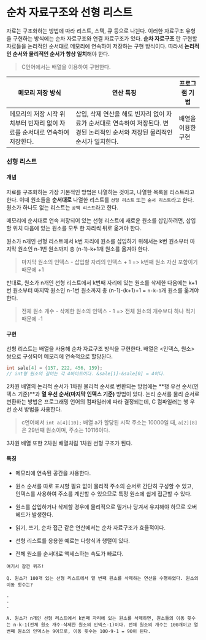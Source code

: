 # 순차 자료구조와 선형 리스트



자료는 구조화하는 방법에 따라 리스트, 스택, 큐 등으로 나뉜다. 이러한 자료구조 유형을 구현하는 방식에는 순차 자료구조와 연결 자료구조가 있다. **순차 자료구조** 란 구현할 자료들을 논리적인 순서대로 메모리에 연속하여 저장하는 구현 방식이다. 따라서 **논리적인 순서와 물리적인 순서가 항상 일치**해야 한다. 

> C언어에서는 배열을 이용하여 구현한다.

| 메모리 저장 방식                                             | 연산 특징                                                    | 프로그램 기법      |
| ------------------------------------------------------------ | ------------------------------------------------------------ | ------------------ |
| 메모리의 저장 시작 위치부터 빈자리 없이 자료를 순서대로 연속하여 저장한다. | 삽입, 삭제 연산을 해도 빈자리 없이 자료가 순서대로 연속하여 저장된다. 변경된 논리적인 순서와 저장된 물리적인 순서가 일치한다. | 배열을 이용한 구현 |



### 선형 리스트

#### 개념

자료를 구조화하는 가장 기본적인 방법은 나열하는 것이고, 나열한 목록을 리스트라고 한다. 이때 원소들을 **순서대로** 나열한 리스트를 `선형 리스트` 또는 `순서 리스트`라고 한다. 원소가 하나도 없는 리스트는 `공백 리스트`라고 한다.



메모리에 순서대로 연속 저장되어 있는 선형 리스트에 새로운 원소를 삽입하려면, 삽입할 위치 다음에 있는 원소를 모두 한 자리씩 뒤로 옮겨야 한다. 

원소가 n개인 선형 리스트에서 k번 자리에 원소를 삽입하기 위해서는 k번 원소부터 마지막 원소인 n-1번 원소까지 총 (n-1)-k+1개 원소를 옮겨야 한다.

> 마지막 원소의 인덱스 - 삽입할 자리의 인덱스 + 1  => k번째 원소 자신 포함이기 때문에 +1

반대로, 원소가 n개인 선형 리스트에서 k번째 자리에 있는 원소를 삭제한 다음에는 k+1번 원소부터 마지막 원소인 n-1번 원소까지 총 (n-1)-(k+1)+1 = `n-k-1`개 원소를 옮겨야 한다.

> 전체 원소 개수 - 삭제한 원소의 인덱스 - 1 => 전체 원소의 개수보다 하나 적기 때문에 -1



#### 구현

선형 리스트는 배열을 사용해 순차 자료구조 방식을 구현한다. 배열은 <인덱스, 원소> 쌍으로 구성되어 메모리에 연속적으로 할당된다.

```c
int sale[4] = {157, 222, 456, 159}; 
// int형 원소의 길이는 각 4바이트이다. &sale[1]-&sale[0] = 4이다.
```

2차원 배열의 논리적 순서가 1차원 물리적 순서로 변환되는 방법에는 **행 우선 순서(인덱스 기준)**과 **열 우선 순서(마지막 인덱스 기준)** 방법이 있다. 논리 순서를 물리 순서로 변환하는 방법은 프로그래밍 언어의 컴파일러에 따라 결정되는데, C 컴파일러는 행 우선 순서 방법을 사용한다.

> c언어에서 `int a[4][10];` 배열 a가 할당된 시작 주소는 10000일 때, `a[2][8]`은 29번째 원소이며, 주소는 10116이다.

3차원 배열 또한 2차원 배열처럼 1차원 선형 구조가 된다.



#### 특징

+ 메모리에 연속된 공간을 사용한다.

+ 원소 순서를 따로 표시할 필요 없이 물리적 주소의 순서로 간단히 구성할 수 있고, 인덱스를 사용하여 주소를 계산할 수 있으므로 특정 원소에 쉽게 접근할 수 있다.
+ 원소를 삽입하거나 삭제할 경우에 물리적으로 밀거나 당겨서 유지해야 하므로 오버헤드가 발생한다.
+ 읽기, 쓰기, 순차 접근 같은 연산에서는 순차 자료구조가 효율적이다.

+ 선형 리스트를 응용한 예로는 다항식과 행렬이 있다.

+ 전체 원소를 순서대로 액세스하는 속도가 빠르다.





```
여기서 잠깐 퀴즈!

Q. 원소가 100개 있는 선형 리스트에서 열 번째 원소를 삭제하는 연산을 수행하였다. 원소의 이동 횟수는?

.
.
.

A. 원소가 n개인 선형 리스트에서 k번째 자리에 있는 원소를 삭제하면, 원소들의 이동 횟수는 n-k-1(전체 원소 개수-삭제한 원소의 인덱스-1)이다. 전체 원소의 개수는 100개이고 열 번째 원소의 인덱스는 9이므로, 이동 횟수는 100-9-1 = 90이 된다. 
```




